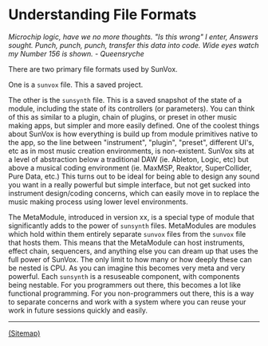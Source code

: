 # Understanding File Formats

_Microchip logic, have we no more thoughts. "Is this wrong" I enter, Answers sought. Punch, punch, punch, transfer this data into code. Wide eyes watch my Number 156 is shown. - Queensryche_

There are two primary file formats used by SunVox.

One is a `sunvox` file. This a saved project.

The other is the `sunsynth` file. This is a saved snapshot of the state of a module, including the state of its controllers (or parameters). You can think of this as similar to a plugin, chain of plugins, or preset in other music making apps, but simpler and more easily defined. One of the coolest things about SunVox is how everything is build up from module primitives native to the app, so the line between "instrument", "plugin", "preset", different UI's, etc as in most music creation environments, is non-existent. SunVox sits at a level of abstraction below a traditional DAW (ie. Ableton, Logic, etc) but above a musical coding environment (ie. MaxMSP, Reaktor, SuperCollider, Pure Data, etc.) This turns out to be ideal for being able to design any sound you want in a really powerful but simple interface, but not get sucked into instrument design/coding concerns, which can easily move in to replace the music making process using lower level environments.

The MetaModule, introduced in version xx, is a special type of module that significantly adds to the power of `sunsynth` files. MetaModules are modules which hold within them entirely separate `sunvox` files from the `sunvox` file that hosts them. This means that the MetaModule can host instruments, effect chain, sequencers, and anything else you can dream up that uses the full power of SunVox. The only limit to how many or how deeply these can be nested is CPU. As you can imagine this becomes very meta and very powerful. Each `sunsynth` is a resuseable component, with components being nestable. For you programmers out there, this becomes a lot like functional programming. For you non-programmers out there, this is a way to separate concerns and work with a system where you can reuse your work in future sessions quickly and easily.

---

[(Sitemap)](../../../Sitemap.md)
